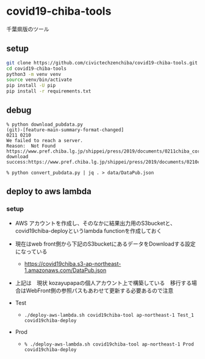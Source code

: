 # covid19-chiba-tools

千葉県版のツール

## setup

```bash
git clone https://github.com/civictechzenchiba/covid19-chiba-tools.git
cd covid19-chiba-tools
python3 -m venv venv
source venv/bin/activate
pip install -U pip
pip install -r requirements.txt
```
## debug

```
% python download_pubdata.py                                                                                                          (git)-[feature-main-summary-format-changed]
0211 0210
We failed to reach a server.
Reason:  Not Found https://www.pref.chiba.lg.jp/shippei/press/2019/documents/0211chiba_corona_data.xlsx
download success:https://www.pref.chiba.lg.jp/shippei/press/2019/documents/0210chiba_corona_data.xlsx

% python convert_pubdata.py | jq . > data/DataPub.json

```

## deploy to aws lambda

### setup
* AWS アカウントを作成し、そのなかに結果出力用のS3bucketと、covid19chiba-deployというlambda functionを作成しておく
* 現在はweb front側から下記のS3bucketにあるデータをDownloadする設定になっている
  - https://covid19chiba.s3-ap-northeast-1.amazonaws.com/DataPub.json
* 上記は　現状 kozayupapaの個人アカウント上で構築している　移行する場合はWebFront側の参照パスもあわせて更新する必要あるので注意


* Test
  - `./deploy-aws-lambda.sh covid19chiba-tool ap-northeast-1 Test_1 covid19chiba-deploy`

* Prod
  - `% ./deploy-aws-lambda.sh covid19chiba-tool ap-northeast-1 Prod covid19chiba-deploy  `